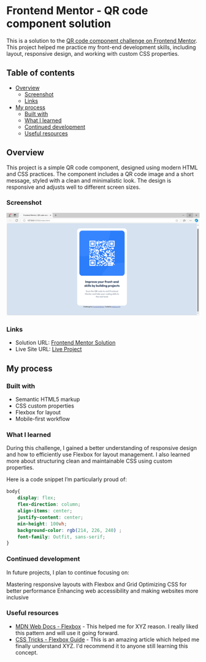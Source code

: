 # Frontend Mentor - QR code component solution

This is a solution to the [QR code component challenge on Frontend Mentor](https://www.frontendmentor.io/challenges/qr-code-component-iux_sIO_H). This project helped me practice my front-end development skills, including layout, responsive design, and working with custom CSS properties.

## Table of contents

- [Overview](#overview)
  - [Screenshot](#screenshot)
  - [Links](#links)
- [My process](#my-process)
  - [Built with](#built-with)
  - [What I learned](#what-i-learned)
  - [Continued development](#continued-development)
  - [Useful resources](#useful-resources)



## Overview
This project is a simple QR code component, designed using modern HTML and CSS practices. The component includes a QR code image and a short message, styled with a clean and minimalistic look. The design is responsive and adjusts well to different screen sizes.
### Screenshot

![](./Screenshot.PNG)

### Links

- Solution URL: [Frontend Mentor Solution](https://your-solution-url.com)
- Live Site URL: [Live Project](https://your-live-site-url.com)

## My process

### Built with

- Semantic HTML5 markup
- CSS custom properties
- Flexbox for layout
- Mobile-first workflow

### What I learned

During this challenge, I gained a better understanding of responsive design and how to efficiently use Flexbox for layout management. I also learned more about structuring clean and maintainable CSS using custom properties.

Here is a code snippet I’m particularly proud of:

```css
body{
    display: flex;
    flex-direction: column;
    align-items: center;
    justify-content: center;
    min-height: 100vh;
    background-color: rgb(214, 226, 240) ;
    font-family: Outfit, sans-serif;
}

```


### Continued development
In future projects, I plan to continue focusing on:

Mastering responsive layouts with Flexbox and Grid
Optimizing CSS for better performance
Enhancing web accessibility and making websites more inclusive


### Useful resources

- [MDN Web Docs - Flexbox](https://developer.mozilla.org/en-US/docs/Web/CSS/CSS_flexible_box_layout/Basic_concepts_of_flexbox) - This helped me for XYZ reason. I really liked this pattern and will use it going forward.
- [CSS Tricks - Flexbox Guide](https://css-tricks.com/snippets/css/a-guide-to-flexbox/) - This is an amazing article which helped me finally understand XYZ. I'd recommend it to anyone still learning this concept.


